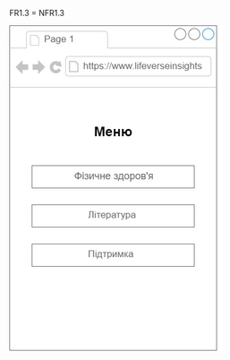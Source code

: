FR1.3 = NFR1.3

![img](/SoftwareRequirements/1.4-FuncNonFuncRequirements/1.4.4-NFRUserInterfaceOUTPUT/NFR1.3.jpg)
